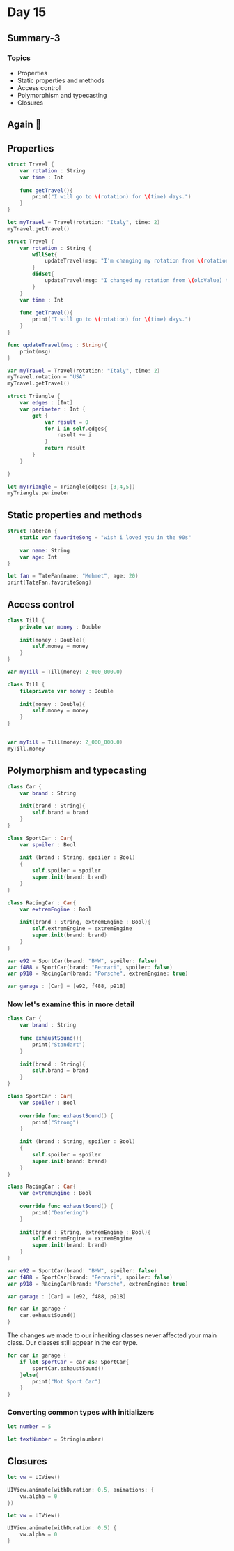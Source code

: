 # Day 15

## Summary-3
### Topics
+ Properties
+ Static properties and methods
+ Access control
+ Polymorphism and typecasting
+ Closures


## Again 🔨

## Properties
```swift
struct Travel {
    var rotation : String
    var time : Int
    
    func getTravel(){
        print("I will go to \(rotation) for \(time) days.")
    }
}

let myTravel = Travel(rotation: "Italy", time: 2)
myTravel.getTravel()
```
```swift
struct Travel {
    var rotation : String {
        willSet{
            updateTravel(msg: "I'm changing my rotation from \(rotation) to \(newValue) ")
        }
        didSet{
            updateTravel(msg: "I changed my rotation from \(oldValue) to \(rotation) ")
        }
    }
    var time : Int
    
    func getTravel(){
        print("I will go to \(rotation) for \(time) days.")
    }
}

func updateTravel(msg : String){
    print(msg)
}

var myTravel = Travel(rotation: "Italy", time: 2)
myTravel.rotation = "USA"
myTravel.getTravel()
```
```swift
struct Triangle {
    var edges : [Int]
    var perimeter : Int {
        get {
            var result = 0
            for i in self.edges{
                result += i
            }
            return result
        }
    }
    
}

let myTriangle = Triangle(edges: [3,4,5])
myTriangle.perimeter
```


## Static properties and methods
```swift
struct TateFan {
    static var favoriteSong = "wish i loved you in the 90s"
    
    var name: String
    var age: Int
}

let fan = TateFan(name: "Mehmet", age: 20)
print(TateFan.favoriteSong)
```

## Access control
```swift
class Till {
    private var money : Double
    
    init(money : Double){
        self.money = money
    }
}

var myTill = Till(money: 2_000_000.0)
```
```swift
class Till {
    fileprivate var money : Double
    
    init(money : Double){
        self.money = money
    }
}


var myTill = Till(money: 2_000_000.0)
myTill.money
```

## Polymorphism and typecasting
```swift
class Car {
    var brand : String
    
    init(brand : String){
        self.brand = brand
    }
}

class SportCar : Car{
    var spoiler : Bool
    
    init (brand : String, spoiler : Bool)
    {
        self.spoiler = spoiler
        super.init(brand: brand)
    }
}

class RacingCar : Car{
    var extremEngine : Bool
    
    init(brand : String, extremEngine : Bool){
        self.extremEngine = extremEngine
        super.init(brand: brand)
    }
}

var e92 = SportCar(brand: "BMW", spoiler: false)
var f488 = SportCar(brand: "Ferrari", spoiler: false)
var p918 = RacingCar(brand: "Porsche", extremEngine: true)

var garage : [Car] = [e92, f488, p918]
```
### Now let's examine this in more detail
```swift
class Car {
    var brand : String
    
    func exhaustSound(){
        print("Standart")
    }
    
    init(brand : String){
        self.brand = brand
    }
}

class SportCar : Car{
    var spoiler : Bool
    
    override func exhaustSound() {
        print("Strong")
    }
    
    init (brand : String, spoiler : Bool)
    {
        self.spoiler = spoiler
        super.init(brand: brand)
    }
}

class RacingCar : Car{
    var extremEngine : Bool
    
    override func exhaustSound() {
        print("Deafening")
    }
    
    init(brand : String, extremEngine : Bool){
        self.extremEngine = extremEngine
        super.init(brand: brand)
    }
}

var e92 = SportCar(brand: "BMW", spoiler: false)
var f488 = SportCar(brand: "Ferrari", spoiler: false)
var p918 = RacingCar(brand: "Porsche", extremEngine: true)

var garage : [Car] = [e92, f488, p918]

for car in garage {
    car.exhaustSound()
}
```
The changes we made to our inheriting classes never affected your main class. Our classes still appear in the car type.

```swift
for car in garage {
    if let sportCar = car as? SportCar{
        sportCar.exhaustSound()
    }else{
        print("Not Sport Car")
    }
}
```

### Converting common types with initializers
```swift
let number = 5

let textNumber = String(number)
```

## Closures
```swift
let vw = UIView()

UIView.animate(withDuration: 0.5, animations: {
    vw.alpha = 0
})
```
```swift
let vw = UIView()

UIView.animate(withDuration: 0.5) {
    vw.alpha = 0
}
```
